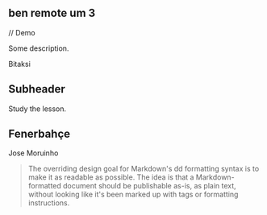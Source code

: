 ## ben  remote um 3

// Demo

Some description.

Bitaksi

## Subheader

Study the lesson.

## Fenerbahçe

Jose Moruinho


> The overriding design goal for Markdown's dd
> formatting syntax is to make it as readable
> as possible. The idea is that a
> Markdown-formatted document should be
> publishable as-is, as plain text, without
> looking like it's been marked up with tags
> or formatting instructions.
